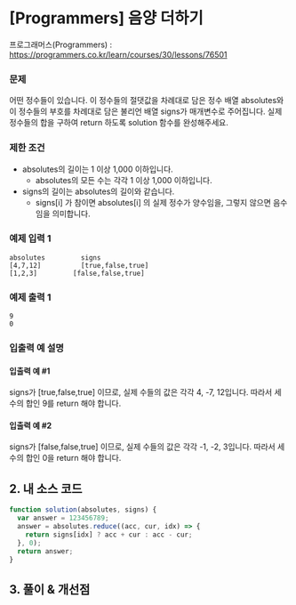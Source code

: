# [Programmers] 음양 더하기

프로그래머스(Programmers) : https://programmers.co.kr/learn/courses/30/lessons/76501

### 문제

어떤 정수들이 있습니다. 이 정수들의 절댓값을 차례대로 담은 정수 배열 absolutes와 이 정수들의 부호를 차례대로 담은 불리언 배열 signs가 매개변수로 주어집니다. 실제 정수들의 합을 구하여 return 하도록 solution 함수를 완성해주세요.

### 제한 조건

- absolutes의 길이는 1 이상 1,000 이하입니다.
  - absolutes의 모든 수는 각각 1 이상 1,000 이하입니다.
- signs의 길이는 absolutes의 길이와 같습니다.
  - signs[i] 가 참이면 absolutes[i] 의 실제 정수가 양수임을, 그렇지 않으면 음수임을 의미합니다.

### 예제 입력 1

```
absolutes	      signs
[4,7,12]	      [true,false,true]
[1,2,3]	        [false,false,true]
```

### 예제 출력 1

```
9
0
```

### 입출력 예 설명

#### 입출력 예 #1

signs가 [true,false,true] 이므로, 실제 수들의 값은 각각 4, -7, 12입니다.
따라서 세 수의 합인 9를 return 해야 합니다.

#### 입출력 예 #2

signs가 [false,false,true] 이므로, 실제 수들의 값은 각각 -1, -2, 3입니다.
따라서 세 수의 합인 0을 return 해야 합니다.

## 2. 내 소스 코드

```javascript
function solution(absolutes, signs) {
  var answer = 123456789;
  answer = absolutes.reduce((acc, cur, idx) => {
    return signs[idx] ? acc + cur : acc - cur;
  }, 0);
  return answer;
}
```

## 3. 풀이 & 개선점
